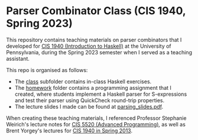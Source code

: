 # Parser Combinator Class (CIS 1940, Spring 2023)

This repository contains teaching materials on parser combinators 
that I developed for [CIS 1940 (Introduction to Haskell)](https://www.seas.upenn.edu/~cis1940/spring23/) at the University of Pennsylvania, 
during the Spring 2023 semester when I served as a teaching assistant. 

This repo is organised as follows:
- The [class](./class/) subfolder contains in-class Haskell exercises.
- The [homework](./homework/) folder contains a programming assignment that I created, 
where students implement a Haskell parser for S-expressions and test their parser 
using QuickCheck round-trip properties.
- The lecture slides I made can be found at [parsing_slides.pdf](./parsing_slides.pdf).

When creating these teaching materials, I referenced Professor Stephanie Weirich's lecture notes 
for [CIS 5520 (Advanced Programming)](https://www.seas.upenn.edu/~cis5520/current/lectures/stub/10-parsers/Parsers.html), as well as Brent Yorgey's lectures for [CIS 1940 in Spring 2013](https://www.cis.upenn.edu/~cis1940/spring13/). 
